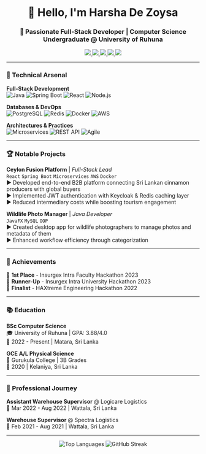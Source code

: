 <h1 align="center">👋 Hello, I'm Harsha De Zoysa</h1>
<h3 align="center">🚀 Passionate Full-Stack Developer | Computer Science Undergraduate @ University of Ruhuna</h3>

<p align="center">
  <a href="https://www.linkedin.com/in/udara-de-zoysa-52267825b" target="_blank">
    <img src="https://img.shields.io/badge/LinkedIn-0077B5?style=for-the-badge&logo=linkedin&logoColor=white">
  </a>
  <a href="mailto:dezoysaudara@gmail.com">
    <img src="https://img.shields.io/badge/Gmail-D14836?style=for-the-badge&logo=gmail&logoColor=white">
  </a>
  <a href="https://www.hackerrank.com/harsha_udara" target="_blank">
    <img src="https://img.shields.io/badge/HackerRank-00EA64?style=for-the-badge&logo=hackerrank&logoColor=black">
  </a>
  <a href="https://leetcode.com/udaradezoysa/">
    <img src="https://img.shields.io/badge/LeetCode-FFA116?style=for-the-badge&logo=leetcode&logoColor=black">
  </a>
  <a href="https://discord.gg/tXt6z79S" target="_blank">
    <img src="https://img.shields.io/badge/Discord-5865F2?style=for-the-badge&logo=discord&logoColor=white">
  </a>
</p>

---

### 🔧 Technical Arsenal

**Full-Stack Development**  
![Java](https://img.shields.io/badge/Java-ED8B00?logo=openjdk&logoColor=white)
![Spring Boot](https://img.shields.io/badge/Spring_Boot-6DB33F?logo=springboot&logoColor=white)
![React](https://img.shields.io/badge/React-61DAFB?logo=react&logoColor=black)
![Node.js](https://img.shields.io/badge/Node.js-339933?logo=nodedotjs&logoColor=white)

**Databases & DevOps**  
![PostgreSQL](https://img.shields.io/badge/PostgreSQL-316192?logo=postgresql&logoColor=white)
![Redis](https://img.shields.io/badge/Redis-DC382D?logo=redis&logoColor=white)
![Docker](https://img.shields.io/badge/Docker-2496ED?logo=docker&logoColor=white)
![AWS](https://img.shields.io/badge/AWS-232F3E?logo=amazonaws&logoColor=white)

**Architectures & Practices**  
![Microservices](https://img.shields.io/badge/-Microservices-FF6F00?logo=kubernetes&logoColor=white)
![REST API](https://img.shields.io/badge/REST-02569B?logo=rest&logoColor=white)
![Agile](https://img.shields.io/badge/Agile-009688?logo=agile&logoColor=white)

---

### 🏆 Notable Projects

**Ceylon Fusion Platform** | *Full-Stack Lead*  
`React` `Spring Boot` `Microservices` `AWS` `Docker`  
▶️ Developed end-to-end B2B platform connecting Sri Lankan cinnamon producers with global buyers  
▶️ Implemented JWT authentication with Keycloak & Redis caching layer  
▶️ Reduced intermediary costs while boosting tourism engagement  

**Wildlife Photo Manager** | *Java Developer*  
`JavaFX` `MySQL` `OOP`  
▶️ Created desktop app for wildlife photographers to manage photos and metadata of them  
▶️ Enhanced workflow efficiency through categorization  

---

### 🏅 Achievements

🥇 **1st Place** - Insurgex Intra Faculty Hackathon 2023  
🥈 **Runner-Up** - Insurgex Intra University Hackathon 2023  
🚀 **Finalist** - HAXtreme Engineering Hackathon 2022  

---

### 📚 Education

**BSc Computer Science**  
🎓 University of Ruhuna | GPA: 3.88/4.0  
📅 2022 - Present | Matara, Sri Lanka  

**GCE A/L Physical Science**  
🏫 Gurukula College | 3B Grades  
📅 2020 | Kelaniya, Sri Lanka  

---

### 💼 Professional Journey

 **Assistant Warehouse Supervisor** @ Logicare Logistics  
📅 Mar 2022 - Aug 2022 | Wattala, Sri Lanka 

**Warehouse Supervisor** @ Spectra Logistics  
📅 Feb 2021 - Aug 2021 | Wattala, Sri Lanka  

---

<p align="center">
  <img src="https://github-readme-stats.vercel.app/api/top-langs?username=udaradzoysa&layout=compact&theme=radical&hide_border=true" alt="Top Languages">
  <img src="https://github-readme-streak-stats.herokuapp.com?user=udaradzoysa&theme=radical&hide_border=true" alt="GitHub Streak">
</p>

